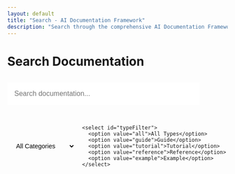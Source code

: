 ```yaml
---
layout: default
title: "Search - AI Documentation Framework"
description: "Search through the comprehensive AI Documentation Framework documentation"
---
```


# Search Documentation

<div class="search-container">
  <div class="search-box">
    <input type="text" id="searchInput" placeholder="Search documentation..." />
    <button class="search-btn">
      <i class="fas fa-search"></i>
    </button>
  </div>

  <div class="search-filters">
    <select id="categoryFilter">
      <option value="all">All Categories</option>
      <option value="installation">Installation</option>
      <option value="usage">Usage</option>
      <option value="configuration">Configuration</option>
      <option value="architecture">Architecture</option>
      <option value="features">Features</option>
      <option value="examples">Examples</option>
      <option value="troubleshooting">Troubleshooting</option>
    </select>

    <select id="typeFilter">
      <option value="all">All Types</option>
      <option value="guide">Guide</option>
      <option value="tutorial">Tutorial</option>
      <option value="reference">Reference</option>
      <option value="example">Example</option>
    </select>
  </div>

  <div id="searchResults" class="search-results">
    <!-- Search results will appear here -->
  </div>
</div>

<script>
// Simple client-side search functionality
document.addEventListener('DOMContentLoaded', function() {
  const searchInput = document.getElementById('searchInput');
  const searchResults = document.getElementById('searchResults');

  // Search data (in a real implementation, this would come from a search index)
  const searchData = [
    {
      title: "Installation Guide",
      description: "Complete installation instructions for setting up the AI Documentation Framework",
      url: "/guides/installation/",
      category: "installation",
      type: "guide"
    },
    {
      title: "Usage Guide",
      description: "Learn how to effectively use the framework with AI assistants",
      url: "/guides/usage/",
      category: "usage",
      type: "guide"
    },
    {
      title: "Configuration Guide",
      description: "Complete configuration instructions and options",
      url: "/guides/configuration/",
      category: "configuration",
      type: "guide"
    },
    {
      title: "Architecture Overview",
      description: "Deep dive into the framework architecture and design principles",
      url: "/core/architecture/",
      category: "architecture",
      type: "reference"
    },
    {
      title: "Core Features",
      description: "Explore the comprehensive features and capabilities",
      url: "/core/features/",
      category: "features",
      type: "reference"
    },
    {
      title: "Single Application Example",
      description: "Example implementation for single React applications",
      url: "/examples/single-app/",
      category: "examples",
      type: "example"
    }
  ];

  function performSearch(query) {
    if (!query.trim()) {
      searchResults.innerHTML = '<p class="no-results">Enter a search term to find documentation</p>';
      return;
    }

    const results = searchData.filter(item => {
      const searchText = `${item.title} ${item.description}`.toLowerCase();
      return searchText.includes(query.toLowerCase());
    });

    displayResults(results, query);
  }

  function displayResults(results, query) {
    if (results.length === 0) {
      searchResults.innerHTML = `<p class="no-results">No results found for "${query}"</p>`;
      return;
    }

    const resultsHtml = results.map(result => `
      <div class="search-result-item">
        <h3><a href="${result.url}">${result.title}</a></h3>
        <p class="result-description">${result.description}</p>
        <div class="result-meta">
          <span class="category-tag">${result.category}</span>
          <span class="type-tag">${result.type}</span>
        </div>
      </div>
    `).join('');

    searchResults.innerHTML = resultsHtml;
  }

  // Debounced search
  let searchTimeout;
  searchInput.addEventListener('input', function() {
    clearTimeout(searchTimeout);
    searchTimeout = setTimeout(() => {
      performSearch(this.value);
    }, 300);
  });

  // Initial search
  performSearch('');
});
</script>

<style>
.search-container {
  max-width: 800px;
  margin: 2rem auto;
}

.search-box {
  display: flex;
  gap: 1rem;
  margin-bottom: 2rem;
}

.search-box input {
  flex: 1;
  padding: 1rem;
  border: 2px solid var(--border-color);
  border-radius: var(--border-radius);
  font-size: 1rem;
  transition: var(--transition);
}

.search-box input:focus {
  outline: none;
  border-color: var(--primary-color);
  box-shadow: 0 0 0 3px rgba(99, 102, 241, 0.1);
}

.search-btn {
  padding: 1rem 1.5rem;
  background: var(--primary-color);
  color: white;
  border: none;
  border-radius: var(--border-radius);
  cursor: pointer;
  transition: var(--transition);
}

.search-btn:hover {
  background: var(--primary-dark);
}

.search-filters {
  display: flex;
  gap: 1rem;
  margin-bottom: 2rem;
}

.search-filters select {
  padding: 0.5rem 1rem;
  border: 1px solid var(--border-color);
  border-radius: var(--border-radius);
  background: var(--bg-primary);
  font-size: 0.9rem;
}

.search-results {
  min-height: 200px;
}

.search-result-item {
  padding: 1.5rem;
  border: 1px solid var(--border-color);
  border-radius: var(--border-radius);
  margin-bottom: 1rem;
  background: var(--bg-primary);
  transition: var(--transition);
}

.search-result-item:hover {
  border-color: var(--primary-color);
  box-shadow: var(--shadow);
}

.search-result-item h3 {
  margin-bottom: 0.5rem;
}

.search-result-item h3 a {
  color: var(--text-primary);
  text-decoration: none;
  font-size: 1.2rem;
}

.search-result-item h3 a:hover {
  color: var(--primary-color);
}

.result-description {
  color: var(--text-secondary);
  margin-bottom: 1rem;
  line-height: 1.5;
}

.result-meta {
  display: flex;
  gap: 0.5rem;
}

.category-tag, .type-tag {
  padding: 0.25rem 0.75rem;
  border-radius: 1rem;
  font-size: 0.8rem;
  font-weight: 500;
  text-transform: uppercase;
  letter-spacing: 0.5px;
}

.category-tag {
  background: var(--primary-light);
  color: var(--primary-dark);
}

.type-tag {
  background: var(--secondary-color);
  color: white;
}

.no-results {
  text-align: center;
  color: var(--text-muted);
  font-style: italic;
  padding: 2rem;
}

@media (max-width: 768px) {
  .search-box {
    flex-direction: column;
  }

  .search-filters {
    flex-direction: column;
  }

  .search-container {
    padding: 0 1rem;
  }
}
</style>
